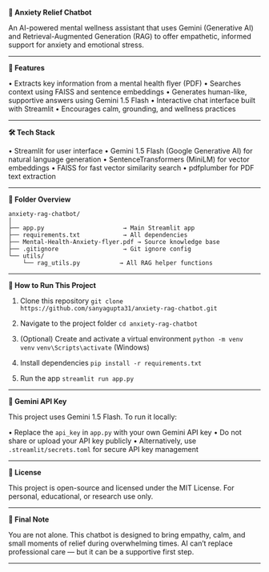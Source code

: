 

**🧠 Anxiety Relief Chatbot**

An AI-powered mental wellness assistant that uses Gemini (Generative AI) and Retrieval-Augmented Generation (RAG) to offer empathetic, informed support for anxiety and emotional stress.

---

**🌟 Features**

• Extracts key information from a mental health flyer (PDF)
• Searches context using FAISS and sentence embeddings
• Generates human-like, supportive answers using Gemini 1.5 Flash
• Interactive chat interface built with Streamlit
• Encourages calm, grounding, and wellness practices

---

**🛠️ Tech Stack**

• Streamlit for user interface
• Gemini 1.5 Flash (Google Generative AI) for natural language generation
• SentenceTransformers (MiniLM) for vector embeddings
• FAISS for fast vector similarity search
• pdfplumber for PDF text extraction

---

**📁 Folder Overview**

```
anxiety-rag-chatbot/
│
├── app.py                      → Main Streamlit app
├── requirements.txt            → All dependencies
├── Mental-Health-Anxiety-flyer.pdf → Source knowledge base
├── .gitignore                  → Git ignore config
└── utils/
    └── rag_utils.py           → All RAG helper functions
```

---

**🚀 How to Run This Project**

1. Clone this repository
   `git clone https://github.com/sanyagupta31/anxiety-rag-chatbot.git`

2. Navigate to the project folder
   `cd anxiety-rag-chatbot`

3. (Optional) Create and activate a virtual environment
   `python -m venv venv`
   `venv\Scripts\activate` (Windows)

4. Install dependencies
   `pip install -r requirements.txt`

5. Run the app
   `streamlit run app.py`

---

**🔐 Gemini API Key**

This project uses Gemini 1.5 Flash. To run it locally:

• Replace the `api_key` in `app.py` with your own Gemini API key
• Do not share or upload your API key publicly
• Alternatively, use `.streamlit/secrets.toml` for secure API key management

---

**📌 License**

This project is open-source and licensed under the MIT License.
For personal, educational, or research use only.

---

**💬 Final Note**

You are not alone. This chatbot is designed to bring empathy, calm, and small moments of relief during overwhelming times. AI can’t replace professional care — but it can be a supportive first step.

---


